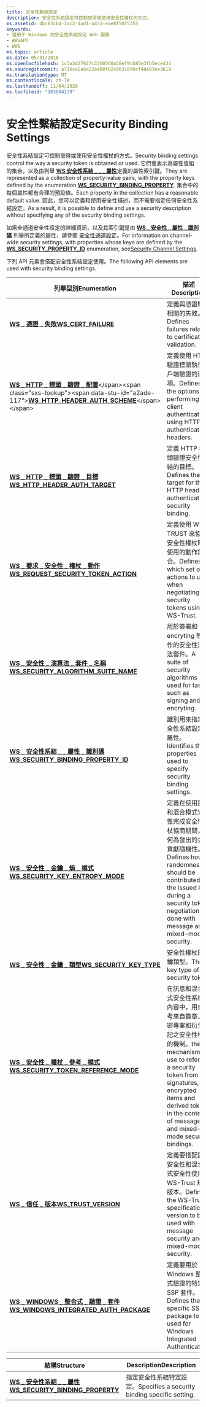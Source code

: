 ```yaml
---
title: 安全性繫結設定
description: 安全性系結設定可控制取得或使用安全性權杖的方式。
ms.assetid: 4bc03cb4-1ac2-4ad1-a45d-eae8f50f5355
keywords:
- 適用于 Windows 的安全性系結設定 Web 服務
- WWSAPI
- WWS
ms.topic: article
ms.date: 05/31/2018
ms.openlocfilehash: 1c5a3d27627c3360560a38ef9cb85e3fb5ece434
ms.sourcegitcommit: a716ca2a6a22a400f02c6b31699cf4da83ee3619
ms.translationtype: MT
ms.contentlocale: zh-TW
ms.lasthandoff: 11/04/2020
ms.locfileid: "103684239"
---
```

# <a name="security-binding-settings"></a><span data-ttu-id="a2ade-106">安全性繫結設定</span><span class="sxs-lookup"><span data-stu-id="a2ade-106">Security Binding Settings</span></span>

<span data-ttu-id="a2ade-107">安全性系結設定可控制取得或使用安全性權杖的方式。</span><span class="sxs-lookup"><span data-stu-id="a2ade-107">Security binding settings control the way a security token is obtained or used.</span></span> <span data-ttu-id="a2ade-108">它們會表示為屬性值組的集合，以及由列舉 [**WS 安全性系結 \_ \_ \_ 屬性**](/windows/desktop/api/WebServices/ns-webservices-ws_security_binding_property)定義的屬性索引鍵。</span><span class="sxs-lookup"><span data-stu-id="a2ade-108">They are represented as a collection of property-value pairs, with the property keys defined by the enumeration [**WS\_SECURITY\_BINDING\_PROPERTY**](/windows/desktop/api/WebServices/ns-webservices-ws_security_binding_property).</span></span> <span data-ttu-id="a2ade-109">集合中的每個屬性都有合理的預設值。</span><span class="sxs-lookup"><span data-stu-id="a2ade-109">Each property in the collection has a reasonable default value.</span></span> <span data-ttu-id="a2ade-110">因此，您可以定義和使用安全性描述，而不需要指定任何安全性系結設定。</span><span class="sxs-lookup"><span data-stu-id="a2ade-110">As a result, it is possible to define and use a security description without specifying any of the security binding settings.</span></span>


<span data-ttu-id="a2ade-111">如需全通道安全性設定的詳細資訊，以及其索引鍵是由 [**WS \_ 安全性 \_ 屬性 \_ 識別碼**](/windows/desktop/api/WebServices/ne-webservices-ws_security_property_id) 列舉所定義的屬性，請參閱 [安全性通道設定](security-channel-settings.md)。</span><span class="sxs-lookup"><span data-stu-id="a2ade-111">For information on channel-wide security settings, with properties whose keys are defined by the [**WS\_SECURITY\_PROPERTY\_ID**](/windows/desktop/api/WebServices/ne-webservices-ws_security_property_id) enumeration, see[Security Channel Settings](security-channel-settings.md).</span></span>

<span data-ttu-id="a2ade-112">下列 API 元素會搭配安全性系結設定使用。</span><span class="sxs-lookup"><span data-stu-id="a2ade-112">The following API elements are used with security binding settings.</span></span>

| <span data-ttu-id="a2ade-113">列舉型別</span><span class="sxs-lookup"><span data-stu-id="a2ade-113">Enumeration</span></span>                                                                          | <span data-ttu-id="a2ade-114">描述</span><span class="sxs-lookup"><span data-stu-id="a2ade-114">Description</span></span>                                                                                                                                                       |
|--------------------------------------------------------------------------------------|-------------------------------------------------------------------------------------------------------------------------------------------------------------------|
| [<span data-ttu-id="a2ade-115">**WS \_ 憑證 \_ 失敗**</span><span class="sxs-lookup"><span data-stu-id="a2ade-115">**WS\_CERT\_FAILURE**</span></span>](/windows/win32/api/webservices/ne-webservices-ws_value_type)                                         | <span data-ttu-id="a2ade-116">定義與憑證驗證相關的失敗。</span><span class="sxs-lookup"><span data-stu-id="a2ade-116">Defines failures related to certificate validation.</span></span>                                                                                                               |
| <span data-ttu-id="a2ade-117">[**WS \_ HTTP \_ 標頭 \_ 驗證 \_ 配置**](https://technet.microsoft.com/windows/dd401907(v=vs.60))</span><span class="sxs-lookup"><span data-stu-id="a2ade-117">[**WS\_HTTP\_HEADER\_AUTH\_SCHEME**](https://technet.microsoft.com/windows/dd401907(v=vs.60))</span></span>                 | <span data-ttu-id="a2ade-118">定義使用 HTTP 驗證標頭執行用戶端驗證的選項。</span><span class="sxs-lookup"><span data-stu-id="a2ade-118">Defines the options for performing client authentication using HTTP authentication headers.</span></span>                                                                       |
| [<span data-ttu-id="a2ade-119">**WS \_ HTTP \_ 標頭 \_ 驗證 \_ 目標**</span><span class="sxs-lookup"><span data-stu-id="a2ade-119">**WS\_HTTP\_HEADER\_AUTH\_TARGET**</span></span>](/windows/desktop/api/WebServices/ne-webservices-ws_http_header_auth_target)                 | <span data-ttu-id="a2ade-120">定義 HTTP 標頭驗證安全性系結的目標。</span><span class="sxs-lookup"><span data-stu-id="a2ade-120">Defines the target for the HTTP header authentication security binding.</span></span>                                                                                           |
| [<span data-ttu-id="a2ade-121">**WS \_ 要求 \_ 安全性 \_ 權杖 \_ 動作**</span><span class="sxs-lookup"><span data-stu-id="a2ade-121">**WS\_REQUEST\_SECURITY\_TOKEN\_ACTION**</span></span>](/windows/desktop/api/WebServices/ne-webservices-ws_request_security_token_action)     | <span data-ttu-id="a2ade-122">定義使用 WS-TRUST 來協商安全性權杖時要使用的動作集合。</span><span class="sxs-lookup"><span data-stu-id="a2ade-122">Defines which set of actions to use when negotiating security tokens using WS-Trust.</span></span>                                                                              |
| [<span data-ttu-id="a2ade-123">**WS \_ 安全性 \_ 演算法 \_ 套件 \_ 名稱**</span><span class="sxs-lookup"><span data-stu-id="a2ade-123">**WS\_SECURITY\_ALGORITHM\_SUITE\_NAME**</span></span>](/windows/desktop/api/WebServices/ne-webservices-ws_security_algorithm_suite_name)     | <span data-ttu-id="a2ade-124">用於簽署和 encryting 等工作的安全性演算法套件。</span><span class="sxs-lookup"><span data-stu-id="a2ade-124">A suite of security algorithms used for tasks such as signing and encryting.</span></span>                                                                                      |
| [<span data-ttu-id="a2ade-125">**WS \_ 安全性系結 \_ \_ 屬性 \_ 識別碼**</span><span class="sxs-lookup"><span data-stu-id="a2ade-125">**WS\_SECURITY\_BINDING\_PROPERTY\_ID**</span></span>](/windows/desktop/api/WebServices/ne-webservices-ws_security_binding_property_id)       | <span data-ttu-id="a2ade-126">識別用來指定安全性系結設定的屬性。</span><span class="sxs-lookup"><span data-stu-id="a2ade-126">Identifies the properties used to specify security binding settings.</span></span>                                                                                              |
| [<span data-ttu-id="a2ade-127">**WS \_ 安全性 \_ 金鑰 \_ 熵 \_ 模式**</span><span class="sxs-lookup"><span data-stu-id="a2ade-127">**WS\_SECURITY\_KEY\_ENTROPY\_MODE**</span></span>](/windows/desktop/api/WebServices/ne-webservices-ws_security_key_entropy_mode)             | <span data-ttu-id="a2ade-128">定義在使用訊息和混合模式安全性完成安全性權杖協商期間，如何為發出的金鑰貢獻隨機性。</span><span class="sxs-lookup"><span data-stu-id="a2ade-128">Defines how randomness should be contributed to the issued key during a security token negotiation done with message and mixed-mode security.</span></span>                     |
| [<span data-ttu-id="a2ade-129">**WS \_ 安全性 \_ 金鑰 \_ 類型**</span><span class="sxs-lookup"><span data-stu-id="a2ade-129">**WS\_SECURITY\_KEY\_TYPE**</span></span>](/windows/desktop/api/WebServices/ne-webservices-ws_security_key_type)                              | <span data-ttu-id="a2ade-130">安全性權杖的金鑰類型。</span><span class="sxs-lookup"><span data-stu-id="a2ade-130">The key type of a security token.</span></span>                                                                                                                                 |
| [<span data-ttu-id="a2ade-131">**WS \_ 安全性 \_ 權杖 \_ 參考 \_ 模式**</span><span class="sxs-lookup"><span data-stu-id="a2ade-131">**WS\_SECURITY\_TOKEN\_REFERENCE\_MODE**</span></span>](/windows/desktop/api/WebServices/ne-webservices-ws_security_token_reference_mode)     | <span data-ttu-id="a2ade-132">在訊息和混合模式安全性系結的內容中，用來參考來自簽章、加密專案和衍生標記之安全性權杖的機制。</span><span class="sxs-lookup"><span data-stu-id="a2ade-132">the mechanism to use to refer to a security token from signatures, encrypted items and derived tokens in the context of message and mixed-mode security bindings.</span></span> |
| [<span data-ttu-id="a2ade-133">**WS \_ 信任 \_ 版本**</span><span class="sxs-lookup"><span data-stu-id="a2ade-133">**WS\_TRUST\_VERSION**</span></span>](/windows/desktop/api/WebServices/ne-webservices-ws_trust_version)                                       | <span data-ttu-id="a2ade-134">定義要搭配訊息安全性和混合模式安全性使用的 WS-Trust 規格版本。</span><span class="sxs-lookup"><span data-stu-id="a2ade-134">Defines the WS-Trust specification version to be used with message security and mixed-mode security.</span></span>                                                              |
| [<span data-ttu-id="a2ade-135">**WS \_ WINDOWS \_ 整合式 \_ 驗證 \_ 套件**</span><span class="sxs-lookup"><span data-stu-id="a2ade-135">**WS\_WINDOWS\_INTEGRATED\_AUTH\_PACKAGE**</span></span>](/windows/desktop/api/WebServices/ne-webservices-ws_windows_integrated_auth_package) | <span data-ttu-id="a2ade-136">定義要用於 Windows 整合式驗證的特定 SSP 套件。</span><span class="sxs-lookup"><span data-stu-id="a2ade-136">Defines the specific SSP package to be used for Windows Integrated Authentication.</span></span>                                                                                |



 



| <span data-ttu-id="a2ade-137">結構</span><span class="sxs-lookup"><span data-stu-id="a2ade-137">Structure</span></span>                                                               | <span data-ttu-id="a2ade-138">Description</span><span class="sxs-lookup"><span data-stu-id="a2ade-138">Description</span></span>                                    |
|-------------------------------------------------------------------------|------------------------------------------------|
| [<span data-ttu-id="a2ade-139">**WS \_ 安全性系結 \_ \_ 屬性**</span><span class="sxs-lookup"><span data-stu-id="a2ade-139">**WS\_SECURITY\_BINDING\_PROPERTY**</span></span>](/windows/desktop/api/WebServices/ns-webservices-ws_security_binding_property) | <span data-ttu-id="a2ade-140">指定安全性系結特定設定。</span><span class="sxs-lookup"><span data-stu-id="a2ade-140">Specifies a security binding specific setting.</span></span> |



 

 

 




